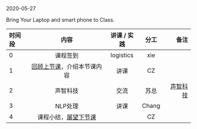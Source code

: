 2020-05-27

Bring Your Laptop and smart phone  to Class. 

| 时间段     |  内容       |   讲课 / 实践     |  分工  |  备注       |
| :---      |   :----:    |     :----:      |    :----:    |  ---:  |
|   0       |  课程签到     |  logistics   |     xie     |        |
|   1       |  [回顾上节课](../WW14/WW14-Plan.md)，介绍本节课内容     |  讲课    |     CZ     |        |
|   2       |  声智科技      |   交流  |     苏总    |  [声智科技](http://www.soundAI.com)  |     
|   3       |  NLP处理      |  讲课 |    Chang       |
|   4       |  课程小结，[展望下节课](../WW16/WW16-Plan.md)       |     |  CZ |   |



